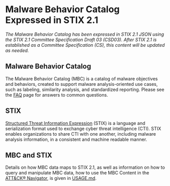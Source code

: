 # Malware Behavior Catalog Expressed in STIX 2.1 #

*The Malware Behavior Catalog has been expressed in STIX 2.1 JSON using the STIX 2.1 Committee Specification Draft 03 (CSD03). After STIX 2.1 is established as a Committee Specification (CS), this content will be updated as needed.*

## Malware Behavior Catalog ##

The Malware Behavior Catalog (MBC) is a catalog of malware objectives and behaviors, created to support malware analysis-oriented use cases, such as labeling, similarity analysis, and standardized reporting. Please see the [FAQ](https://github.com/MBCProject/mbc-markdown/blob/master/yfaq/README.md) page for answers to common questions.

## STIX ##

[Structured Threat Information Expression](https://oasis-open.github.io/cti-documentation/) (STIX) is a language and serialization format used to exchange cyber threat intelligence (CTI). STIX enables organizations to share CTI with one another, including malware analysis information, in a consistent and machine readable manner.

## MBC and STIX ##

Details on how MBC data maps to STIX 2.1, as well as information on how to query and manipulate MBC data, how to use the MBC Content in the [ATT&CK® Navigator](https://github.com/mitre-attack/attack-navigator), is given in [USAGE.md](https://github.com/MBCProject/mbc-stix2/blob/master/USAGE.md).
